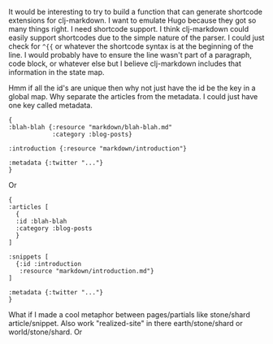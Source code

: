 It would be interesting to try to build a function that can generate shortcode extensions for clj-markdown. I want to emulate Hugo because they got so many things right. I need shortcode support. I think clj-markdown could easily support shortcodes due to the simple nature of the parser. I could just check for `^{{` or whatever the shortcode syntax is at the beginning of the line. I would probably have to ensure the line wasn't part of a paragraph, code block, or whatever else but I believe clj-markdown includes that information in the state map.

Hmm if all the id's are unique then why not just have the id be the key in a global map. Why separate the articles from the metadata. I could just have one key called metadata.
```
{
:blah-blah {:resource "markdown/blah-blah.md"
            :category :blog-posts}

:introduction {:resource "markdown/introduction"}

:metadata {:twitter "..."}
}
```

Or
```
{
:articles [
  {
  :id :blah-blah
  :category :blog-posts
  }
]

:snippets [
  {:id :introduction
   :resource "markdown/introduction.md"}
]

:metadata {:twitter "..."}
}
```

What if I made a cool metaphor between pages/partials like stone/shard article/snippet. Also work "realized-site" in there earth/stone/shard or world/stone/shard. Or 

